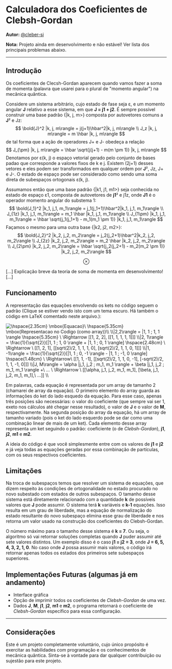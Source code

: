 # Calculadora dos Coeficientes de Clebsh-Gordan

**Autor:** [@cleber-si](https://github.com/cleber-si)

**Nota:** Projeto ainda em desenvolvimento e não estável! Ver lista dos principais problemas abaixo.

----

## Introdução

Os coeficientes de Clecsh-Gordan aparecem quando vamos fazer a soma de momenta (palavra que usarei para o plural de "momento angular") na mecânica quântica.

Considere um sistema arbitrário, cujo estado de fase seja &epsilon;, e um momento angular **J** relativo a esse sistema, em que **J = j1 + j2**. É sempre possível construir uma base padrão {|k, j, m>} composta  por autovetores comuns a **J**² e Jz:
$$
\bold{J}^2 |k, j, m\rangle = j(j+1)\hbar^2|k, j, m\rangle \\
J_z |k, j, m\rangle = m \hbar |k, j, m\rangle
$$
de tal forma que a ação de operadores J+ e J- obedeça a relação
$$
J_{\pm} |k, j, m\rangle = \hbar \sqrt{j(j+1) - m(m \pm 1)} |k, j, m\rangle
$$
Denotamos por &epsilon;(k, j) o espaço vetorial gerado pelo conjunto de bases padao que corresponde a valores fixos de k e j. Existem (2j+1) desses vetores e eles podem ser transformados em qualquer ordem por **J**², Jz, J+ e J-. O estado de espaço pode ser considerado como sendo uma soma direta de subespaços ortogonais &epsilon;(k, j).

Assumamos então que uma base padrão {|k1, j1, m1>} seja conhecida no estado de espaço  &epsilon;1, composta de autovetores de **j1**² e j1z, onde **J1** é o operador momento angular do substema 1:
$$
\bold{J_1}^2 |k_1, j_1, m_1\rangle = j_1(j_1+1)\hbar^2|k_1, j_1, m_1\rangle \\
J_{1z} |k_1, j_1, m_1\rangle = m_1 \hbar |k_1, j_1, m_1\rangle \\ 
J_{1\pm} |k_1, j_1, m_1\rangle = \hbar \sqrt{j_1(j_1+1) - m_1(m_1 \pm 1)} |k_1, j_1, m_1\rangle
$$
Façamos o mesmo para uma outra base {|k2, j2, m2>}:
$$
\bold{J_2}^2 |k_2, j_2, m_2\rangle = j_2(j_2+1)\hbar^2|k_2, j_2, m_2\rangle \\
J_{2z} |k_2, j_2, m_2\rangle = m_2 \hbar |k_2, j_2, m_2\rangle \\ 
J_{2\pm} |k_2, j_2, m_2\rangle = \hbar \sqrt{j_2(j_2+1) - m_2(m_2 \pm 1)} |k_2, j_2, m_2\rangle
$$

$$
\otimes
$$

[...] 	Explicação breve da teoria de soma de momenta em desenvolvimento!	 [...]

## Funcionamento

A representação das equações envolvendo os kets no código seguem o padrão (Clique se estiver vendo isto com um tema escuro. Há também o código em LaTeX comentado neste arquivo.):

<!--
$$
\mbox{Equação} & & \mbox{Representação no Código (como array)}\\ \\
\hline
\\

|2,2\rangle = |1, 1 ; 1, 1 \rangle & \Rightarrow& [[1, 2, 2], [[1, 1, 1, 1, 1]]] \\

|2, 1\rangle = \frac{1}{\sqrt{2}}[|1, 1 ; 1, 0 \rangle + |1, 1 ; 0, 1 \rangle] & \Rightarrow&
[[1, 2, 1], [[sqrt(2)/2, 1, 1, 1, 0], [sqrt(2)/2, 1, 1, 0, 1]]] \\

|1, -1\rangle = \frac{1}{\sqrt{2}}[|1, 1 ; 0, -1 \rangle - |1, 1 ; -1, 0 \rangle] & \Rightarrow&
[[1, 1, -1], [[sqrt(2)/2, 1, 1, 0, -1], [-sqrt(2)/2, 1, 1, -1, 0]]] \\

|J, M\rangle = \alpha |j_1, j_2 ; m_1, m_1 \rangle + \beta |j_1, j_2 ; m_1, m_1 \rangle +\ ... & \Rightarrow&
[[1, J, M], [[\alpha, j_1, j_2, m_1, m_1], [\beta, j_1, j_2, m_1, m_1],\ ...]] \\
$$
-->
<img src="https://latex.codecogs.com/svg.image?\hspace{2.35cm}&space;\mbox{Equacao}\&space;\hspace{5.35cm}&space;\mbox{Representacao&space;no&space;Codigo&space;(como&space;array)}\\&space;\\|2,2\rangle&space;=&space;|1,&space;1&space;;&space;1,&space;1&space;\rangle&space;\hspace{5.35cm}&space;\&space;\Rightarrow&space;[[1,&space;2,&space;2],&space;[[1,&space;1,&space;1,&space;1,&space;1]]]&space;\\|2,&space;1\rangle&space;=&space;\frac{1}{\sqrt{2}}[|1,&space;1&space;;&space;1,&space;0&space;\rangle&space;&plus;&space;|1,&space;1&space;;&space;0,&space;1&space;\rangle]&space;\hspace{2.48cm}&space;\&space;\Rightarrow&space;\&space;[[1,&space;2,&space;1],&space;[[sqrt(2)/2,&space;1,&space;1,&space;1,&space;0],&space;[sqrt(2)/2,&space;1,&space;1,&space;0,&space;1]]]&space;\\|1,&space;-1\rangle&space;=&space;\frac{1}{\sqrt{2}}[|1,&space;1&space;;&space;0,&space;-1&space;\rangle&space;-&space;|1,&space;1&space;;&space;-1,&space;0&space;\rangle]&space;\hspace{1.48cm}&space;\&space;\Rightarrow\&space;[[1,&space;1,&space;-1],&space;[[sqrt(2)/2,&space;1,&space;1,&space;0,&space;-1],&space;[-sqrt(2)/2,&space;1,&space;1,&space;-1,&space;0]]]&space;\\|J,&space;M\rangle&space;=&space;\alpha&space;|j_1,&space;j_2&space;;&space;m_1,&space;m_1&space;\rangle&space;&plus;&space;\beta&space;|j_1,&space;j_2&space;;&space;m_1,&space;m_1&space;\rangle&space;&plus;\&space;...&space;\&space;\Rightarrow&space;\&space;[[\alpha,&space;j_1,&space;j_2,&space;m_1,&space;m_1],&space;[\beta,&space;j_1,&space;j_2,&space;m_1,&space;m_1],\&space;...]]&space;\\&space;" title="\hspace{2.35cm} \mbox{Equacao}\ \hspace{5.35cm} \mbox{Representacao no Codigo (como array)}\\ \\|2,2\rangle = |1, 1 ; 1, 1 \rangle \hspace{5.35cm} \ \Rightarrow [[1, 2, 2], [[1, 1, 1, 1, 1]]] \\|2, 1\rangle = \frac{1}{\sqrt{2}}[|1, 1 ; 1, 0 \rangle + |1, 1 ; 0, 1 \rangle] \hspace{2.48cm} \ \Rightarrow \ [[1, 2, 1], [[sqrt(2)/2, 1, 1, 1, 0], [sqrt(2)/2, 1, 1, 0, 1]]] \\|1, -1\rangle = \frac{1}{\sqrt{2}}[|1, 1 ; 0, -1 \rangle - |1, 1 ; -1, 0 \rangle] \hspace{1.48cm} \ \Rightarrow\ [[1, 1, -1], [[sqrt(2)/2, 1, 1, 0, -1], [-sqrt(2)/2, 1, 1, -1, 0]]] \\|J, M\rangle = \alpha |j_1, j_2 ; m_1, m_1 \rangle + \beta |j_1, j_2 ; m_1, m_1 \rangle +\ ... \ \Rightarrow \ [[\alpha, j_1, j_2, m_1, m_1], [\beta, j_1, j_2, m_1, m_1],\ ...]] \\ " />

Em palavras, cada equação é representada por um array de tamanho 2 (chamarei de array da equação). O primeiro elemento do array guarda as informações do ket do lado esquedo da equação. Para esse caso, apenas três posições são necessárias: o valor do coeficiente (que sempre vai ser 1, exeto nos cálculos até chegar nesse resultado), o valor de **J** e o valor de **M**, respectivamente. Na segunda posição do array da equação, há um array de tamanho variado (pois o ket do lado esquerdo pode se dar como uma combinação linear de mais de um ket). Cada elemento desse array representa um ket seguindo o padrão: coeficiente (o de *Clebsh-Gordan*), **j1**, **j2**, **m1** e **m2**.

A ideia do código é que você simplesmente entre com os valores de  **j1** e **j2** e já veja todas as equações geradas por essa combinação de partículas, com os seus respectivos coeficientes.

## Limitações

Na troca de subespaços temos que resolver um sistema de equações, que dizem respeito às condições de ortogonalidade no estado procurado no novo subestado com estados de outros subespaços. O tamanho desse sistema está diretamente relacionado com a quantidade  **k** de possíveis valores que **J** pode assumir. O sistema terá **k** variáveis e **k-1** equações. Isso resulta em um grau de liberdade, mas a equação de normalização do estado resultante do novo subespaço elimina esse grau de liberdade e nos retorna um valor usado na construção dos coeficientes do Clebsh-Gordan.

O número máximo para o tamanho desse sistema é **k = 7**. Ou seja, o algoritmo só vai retornar soluções completas quando **J** puder assumir até sete valores distintos. Um exemplo disso é o caso **j1 = j2 = 3**, onde **J = 6, 5, 4, 3, 2, 1, 0**. No caso onde **J** possa assumir mais valores, o código irá retornar apenas todos os estados dos primeiros sete subespaços superiores. 

## Implementações Futuras (algumas já em andamento)

* Interface gráfica
* Opção de imprimir todos os coeficientes de *Clebsh-Gordan* de uma vez.
* Dados **J**, **M**, **j1**, **j2**, **m1** e **m2**, o programa retornará o coeficiente de *Clebsh-Gordan* específico para essa configuração.

----

## Considerações

Este é um projeto completamente voluntário, cujo único propósito é exercitar as habilidades com programação e os conhecimentos de mecânica quântica. Sinta-se à vontade para dar qualquer contribuição ou sujestão para este projeto.

